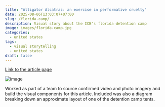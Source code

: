 ```yaml
---
title: "Alligator Alcatraz: an exercise in performative cruelty"
date: 2025-08-06T13:03:07+07:00
slug: /florida-camp/
description: Visual story about the ICE's florida detention camp
image: images/florida-camp.jpg
categories:
  - united states
tags:
  - visual storytelling
  - united states
draft: false
---
```


[Link to the article page](https://www.economist.com/interactive/united-states/2025/08/05/alligator-alcatraz-is-an-excercise-in-performative-cruelty?app=core)

![image](/images/florida-camp-2.png)

Worked as part of a team to source confirmed video and photo imagery and build the visual components for this article. Included was also a diagram breaking down an approximate layout of one of the detention camp tents.

